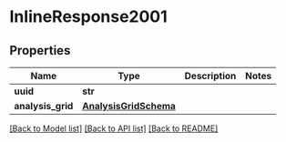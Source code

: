 # InlineResponse2001

## Properties
Name | Type | Description | Notes
------------ | ------------- | ------------- | -------------
**uuid** | **str** |  | 
**analysis_grid** | [**AnalysisGridSchema**](AnalysisGridSchema.md) |  | 

[[Back to Model list]](../README.md#documentation-for-models) [[Back to API list]](../README.md#documentation-for-api-endpoints) [[Back to README]](../README.md)


